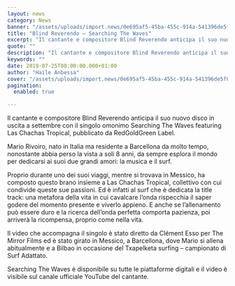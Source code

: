 ```yaml
---
layout: news
category: News
banner: "/assets/uploads/import.news/0e695af5-45ba-455c-914a-541396de5f09-640x640.jpg"
title: "Blind Reverendo – Searching The Waves"
excerpt: "Il cantante e compositore Blind Reverendo anticipa il suo nuovo disco in uscita a settembre con il singolo omonimo Searching The Waves featuring Las Chachas Tropical, pubblicato da RedGoldGreen Label. Mario Rivoiro, nato in Italia ma residente a Barcellona da molto tempo, nonostante abbia perso la vista a soli 8 anni, da sempre esplora il [&hellip"
quote: ""
description: "Il cantante e compositore Blind Reverendo anticipa il suo nuovo disco in uscita a settembre con il singolo omonimo Searching The Waves featuring Las Chachas Tropical, pubblicato da RedGoldGreen Label. Mario Rivoiro, nato in Italia ma residente a Barcellona da molto tempo, nonostante abbia perso la vista a soli 8 anni, da sempre esplora il [&hellip"
keywords: ""
date: 2019-07-25T00:00:00.000+01:00
author: "Haile Anbessa"
cover: "/assets/uploads/import.news/0e695af5-45ba-455c-914a-541396de5f09-640x640.jpg"
pagination:
  enabled: true

---
```


Il cantante e compositore Blind Reverendo anticipa il suo nuovo disco in uscita a settembre con il singolo omonimo Searching The Waves featuring Las Chachas Tropical, pubblicato da RedGoldGreen Label.

Mario Rivoiro, nato in Italia ma residente a Barcellona da molto tempo, nonostante abbia perso la vista a soli 8 anni, da sempre esplora il mondo per dedicarsi ai suoi due grandi amori: la musica e il surf.

Proprio durante uno dei suoi viaggi, mentre si trovava in Messico, ha composto questo brano insieme a Las Chachas Tropical, collettivo con cui condivide queste sue passioni. Ed è infatti al surf che è dedicata la title track: una metafora della vita in cui cavalcare l’onda rispecchia il saper godere del momento presente e viverlo appieno. E anche se l’allenamento può essere duro e la ricerca dell’onda perfetta comporta pazienza, poi arriverà la ricompensa, proprio come nella vita.

Il video che accompagna il singolo è stato diretto da Clément Esso per The Mirror Films ed è stato girato in Messico, a Barcellona, dove Mario si allena abitualmente e a Bilbao in occasione del Txapelketa surfing – campionato di Surf Adattato.

Searching The Waves è disponibile su tutte le piattaforme digitali e il video è visibile sul canale ufficiale YouTube del cantante.